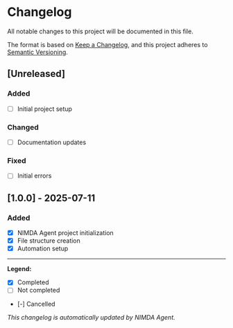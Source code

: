 # Changelog

All notable changes to this project will be documented in this file.

The format is based on [Keep a Changelog](https://keepachangelog.com/en/1.0.0/),
and this project adheres to [Semantic Versioning](https://semver.org/spec/v2.0.0.html).

## [Unreleased]

### Added
- [ ] Initial project setup

### Changed
- [ ] Documentation updates

### Fixed
- [ ] Initial errors

## [1.0.0] - 2025-07-11

### Added
- [x] NIMDA Agent project initialization
- [x] File structure creation
- [x] Automation setup

---

**Legend:**
- [x] Completed
- [ ] Not completed
- [-] Cancelled

*This changelog is automatically updated by NIMDA Agent.*

